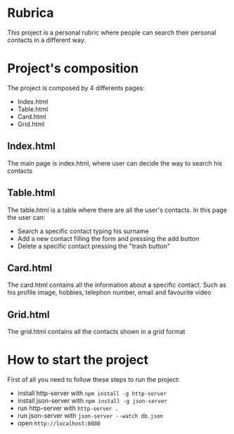 # Rubrica

This project is a personal rubric where people can search their personal contacts in a different way.

# Project's composition
The project is composed by 4 differents pages:
* Index.html
* Table.html
* Card.html
* Grid.html

## Index.html
The main page is index.html, where user can decide the way to search his contacts

## Table.html
The table.html is a table where there are all the user's contacts. In this page the user can:
* Search a specific contact typing his surname
* Add a new contact filling the form and pressing the add button
* Delete a specific contact pressing the "trash button"

## Card.html
The card.html contains all the information about a specific contact. Such as his profile image, hobbies, telephon number, email and favourite video

## Grid.html
The grid.html contains all the contacts shown in a grid format

# How to start the project
First of all you need to follow these steps to run the project:
* install http-server with `npm install -g http-server`
* install json-server with `npm install -g json-server`
* run http-server with `http-server .`
* run json-server with `json-server --watch db.json`
* open `http://localhost:8080`




